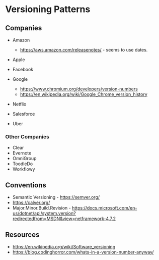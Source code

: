 # Versioning Patterns

## Companies

- Amazon
  - https://aws.amazon.com/releasenotes/ - seems to use dates.
- Apple
- Facebook
- Google
  - https://www.chromium.org/developers/version-numbers
  - https://en.wikipedia.org/wiki/Google_Chrome_version_history

- Netflix
- Salesforce
- Uber

### Other Companies

- Clear
- Evernote
- OmniGroup
- ToodleDo
- Workflowy

## Conventions

- Semantic Versioning - https://semver.org/
- https://calver.org/
- Major.Minor.Build.Revision - https://docs.microsoft.com/en-us/dotnet/api/system.version?redirectedfrom=MSDN&view=netframework-4.7.2

## Resources
- https://en.wikipedia.org/wiki/Software_versioning
- https://blog.codinghorror.com/whats-in-a-version-number-anyway/
